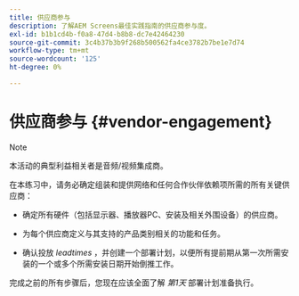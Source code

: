 ```yaml
---
title: 供应商参与
description: 了解AEM Screens最佳实践指南的供应商参与度。
exl-id: b1b1cd4b-f0a8-47d4-b8b8-dc7e42464230
source-git-commit: 3c4b37b3b9f268b500562fa4ce3782b7be1e7d74
workflow-type: tm+mt
source-wordcount: '125'
ht-degree: 0%

---
```


# 供应商参与 {#vendor-engagement}

>[!NOTE]
>本活动的典型利益相关者是音频/视频集成商。

在本练习中，请务必确定组装和提供网络和任何合作伙伴依赖项所需的所有关键供应商：

* 确定所有硬件（包括显示器、播放器PC、安装及相关外围设备）的供应商。

* 为每个供应商定义与其支持的产品类别相关的功能和任务。

* 确认投放 *leadtimes* ，并创建一个部署计划，以便所有提前期从第一次所需安装的一个或多个所需安装日期开始倒推工作。

完成之前的所有步骤后，您现在应该全面了解 *第1天* 部署计划准备执行。
